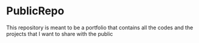 # PublicRepo
This repository is meant to be a portfolio that contains all the codes and the projects that I want to share with the public
